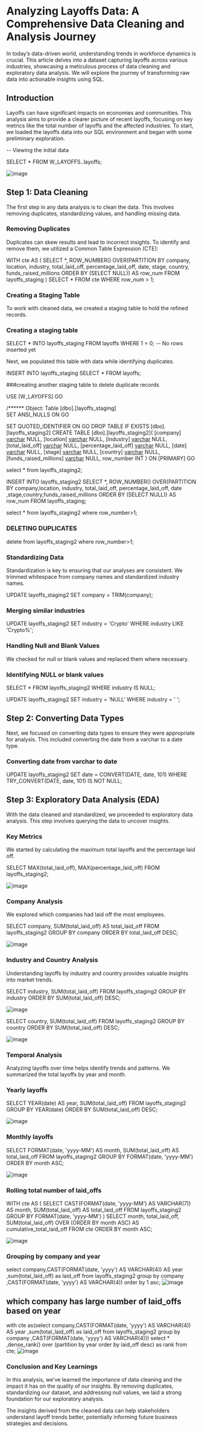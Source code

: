 # Analyzing Layoffs Data: A Comprehensive Data Cleaning and Analysis Journey

In today’s data-driven world, understanding trends in workforce dynamics is crucial. 
This article delves into a dataset capturing layoffs across various industries, showcasing a meticulous process of data cleaning and exploratory data analysis. We will explore the journey of transforming raw data into actionable insights using SQL.

## Introduction
Layoffs can have significant impacts on economies and communities. This analysis aims to provide a clearer picture of recent layoffs, focusing on key metrics like the total number of layoffs and the affected industries. 
To start, we loaded the layoffs data into our SQL environment and began with some preliminary exploration.


-- Viewing the initial data

SELECT * FROM W_LAYOFFS..layoffs;

![image](https://github.com/user-attachments/assets/d111886d-2afd-4191-af4c-cff46f622ea5)


## Step 1: Data Cleaning

The first step in any data analysis is to clean the data. This involves removing duplicates, standardizing values, and handling missing data.

### Removing Duplicates

Duplicates can skew results and lead to incorrect insights. To identify and remove them, we utilized a Common Table Expression (CTE):


WITH cte AS (
    SELECT *,
           ROW_NUMBER() OVER(PARTITION BY company, location, industry, total_laid_off, percentage_laid_off, date, stage, country, funds_raised_millions
                             ORDER BY (SELECT NULL)) AS row_num
    FROM layoffs_staging
)
SELECT * 
FROM cte 
WHERE row_num > 1;


### Creating a Staging Table

To work with cleaned data, we created a staging table to hold the refined records.


### Creating a staging table

SELECT *
INTO layoffs_staging
FROM layoffs
WHERE 1 = 0;  -- No rows inserted yet


Next, we populated this table with data while identifying duplicates.


INSERT INTO layoffs_staging
SELECT * FROM layoffs;

###creating another staging table to delete duplicate records

USE [W_LAYOFFS]
GO

/****** Object:  Table [dbo].[layoffs_staging]    
SET ANSI_NULLS ON
GO

SET QUOTED_IDENTIFIER ON
GO
DROP TABLE IF EXISTS [dbo].[layoffs_staging2]
CREATE TABLE [dbo].[layoffs_staging2](
	[company] [varchar](50) NULL,
	[location] [varchar](50) NULL,
	[industry] [varchar](50) NULL,
	[total_laid_off] [varchar](50) NULL,
	[percentage_laid_off] [varchar](50) NULL,
	[date] [varchar](50) NULL,
	[stage] [varchar](50) NULL,
	[country] [varchar](50) NULL,
	[funds_raised_millions] [varchar](50) NULL,
	row_number INT
) ON [PRIMARY]
GO

select * from layoffs_staging2;

INSERT INTO layoffs_staging2
 SELECT *,
           ROW_NUMBER() OVER(PARTITION BY company,location, industry, total_laid_off, percentage_laid_off, date ,stage,country,funds_raised_millions
                             ORDER BY (SELECT NULL)) AS row_num
    FROM layoffs_staging;


select * from layoffs_staging2 where row_number>1;

### DELETING DUPLICATES

delete from layoffs_staging2 where row_number>1;

### Standardizing Data

Standardization is key to ensuring that our analyses are consistent. We trimmed whitespace from company names and standardized industry names.

UPDATE layoffs_staging2 SET company = TRIM(company);

### Merging similar industries

UPDATE layoffs_staging2 SET industry = 'Crypto' WHERE industry LIKE 'Crypto%';


### Handling Null and Blank Values

We checked for null or blank values and replaced them where necessary.


### Identifying NULL or blank values
SELECT * FROM layoffs_staging2 WHERE industry IS NULL;

UPDATE layoffs_staging2 SET industry = 'NULL' WHERE industry = ' ';


## Step 2: Converting Data Types

Next, we focused on converting data types to ensure they were appropriate for analysis. This included converting the date from a varchar to a date type.

### Converting date from varchar to date
UPDATE layoffs_staging2 SET date = CONVERT(DATE, date, 101) WHERE TRY_CONVERT(DATE, date, 101) IS NOT NULL;


## Step 3: Exploratory Data Analysis (EDA)

With the data cleaned and standardized, we proceeded to exploratory data analysis. This step involves querying the data to uncover insights.

### Key Metrics

We started by calculating the maximum total layoffs and the percentage laid off.


SELECT MAX(total_laid_off), MAX(percentage_laid_off) FROM layoffs_staging2;

![image](https://github.com/user-attachments/assets/b959cbaf-fae3-473e-8840-fd84c3b5c14e)


### Company Analysis

We explored which companies had laid off the most employees.


SELECT company, SUM(total_laid_off) AS total_laid_off 
FROM layoffs_staging2
GROUP BY company
ORDER BY total_laid_off DESC;

![image](https://github.com/user-attachments/assets/b35f9f7c-bf92-42e1-9474-46f7cb6588d2)


### Industry and Country Analysis

Understanding layoffs by industry and country provides valuable insights into market trends.


SELECT industry, SUM(total_laid_off) 
FROM layoffs_staging2
GROUP BY industry
ORDER BY SUM(total_laid_off) DESC;

![image](https://github.com/user-attachments/assets/7116fa90-e518-427b-8858-9b52fe9d9fe0)

SELECT country, SUM(total_laid_off) 
FROM layoffs_staging2
GROUP BY country
ORDER BY SUM(total_laid_off) DESC;

![image](https://github.com/user-attachments/assets/66c76466-49d5-40c9-9a38-9b4ea5cdcac2)


### Temporal Analysis

Analyzing layoffs over time helps identify trends and patterns. We summarized the total layoffs by year and month.


### Yearly layoffs
SELECT YEAR(date) AS year, SUM(total_laid_off) 
FROM layoffs_staging2
GROUP BY YEAR(date)
ORDER BY SUM(total_laid_off) DESC;

![image](https://github.com/user-attachments/assets/e2a6b721-9617-41bf-bbf2-d1a82a2eeaa3)


### Monthly layoffs
SELECT FORMAT(date, 'yyyy-MM') AS month, SUM(total_laid_off) AS total_laid_off
FROM layoffs_staging2
GROUP BY FORMAT(date, 'yyyy-MM')
ORDER BY month ASC;

![image](https://github.com/user-attachments/assets/d5c352d2-1df3-4918-972a-c9b891cedc6e)

### Rolling total number of laid_offs

WITH cte AS (
    SELECT CAST(FORMAT(date, 'yyyy-MM') AS VARCHAR(7)) AS month, 
           SUM(total_laid_off) AS total_laid_off
    FROM layoffs_staging2
    GROUP BY FORMAT(date, 'yyyy-MM')
)
SELECT month, 
       total_laid_off, 
       SUM(total_laid_off) OVER (ORDER BY month ASC) AS cumulative_total_laid_off
FROM cte
ORDER BY month ASC;

![image](https://github.com/user-attachments/assets/01b17e71-8f9d-4712-8759-a6edf420b288)

### Grouping by company and year

select company,CAST(FORMAT(date, 'yyyy') AS VARCHAR(4)) AS year ,sum(total_laid_off) as laid_off from layoffs_staging2
group by company ,CAST(FORMAT(date, 'yyyy') AS VARCHAR(4))
order by 1 asc;
![image](https://github.com/user-attachments/assets/9766b80a-5c05-4af2-8916-1e06d628442a)

## which company has large number of laid_offs based on year
with cte as(select company,CAST(FORMAT(date, 'yyyy') AS VARCHAR(4)) AS year ,sum(total_laid_off) as laid_off from layoffs_staging2
group by company ,CAST(FORMAT(date, 'yyyy') AS VARCHAR(4)))
select * ,dense_rank() over (partition by year order by laid_off desc) as rank from cte;
![image](https://github.com/user-attachments/assets/6250f9ed-c081-46bd-b378-2f9057f59595)

### Conclusion and Key Learnings
In this analysis, we’ve learned the importance of data cleaning and the impact it has on the quality of our insights. By removing duplicates, standardizing our dataset, and addressing null values, we laid a strong foundation for our exploratory analysis.

The insights derived from the cleaned data can help stakeholders understand layoff trends better, potentially informing future business strategies and decisions.


